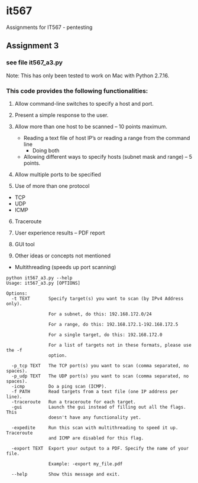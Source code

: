 # it567
Assignments for IT567 - pentesting

## Assignment 3
### see file it567_a3.py

Note: This has only been tested to work on Mac with Python 2.7.16.

### This code provides the following functionalities:
1. Allow command-line switches to specify a host and port. 
2. Present a simple response to the user. 
3. Allow more than one host to be scanned – 10 points maximum. 
	- Reading a text file of host IP’s or reading a range from the command line
		- Doing both
	- Allowing different ways to specify hosts (subnet mask and range) – 5 points. 

4. Allow multiple ports to be specified

5. Use of more than one protocol 
  - TCP
  - UDP
  - ICMP

6. Traceroute

7. User experience results – PDF report

8. GUI tool

9. Other ideas or concepts not mentioned
  - Multithreading (speeds up port scanning)
```
python it567_a3.py --help
Usage: it567_a3.py [OPTIONS]

Options:
  -t TEXT       Specify target(s) you want to scan (by IPv4 Address only).
                
                For a subnet, do this: 192.168.172.0/24
                
                For a range, do this: 192.168.172.1-192.168.172.5
                
                For a single target, do this: 192.168.172.0
                
                For a list of targets not in these formats, please use the -f
                option.

  -p_tcp TEXT   The TCP port(s) you want to scan (comma separated, no spaces).
  -p_udp TEXT   The UDP port(s) you want to scan (comma separated, no spaces).
  -icmp         Do a ping scan (ICMP).
  -f PATH       Read targets from a text file (one IP address per line).
  -traceroute   Run a traceroute for each target.
  -gui          Launch the gui instead of filling out all the flags. This
                doesn't have any functionality yet.

  -expedite     Run this scan with multithreading to speed it up.  Traceroute
                and ICMP are disabled for this flag.

  -export TEXT  Export your output to a PDF. Specify the name of your file.
                
                Example: -export my_file.pdf

  --help        Show this message and exit.
  ```
